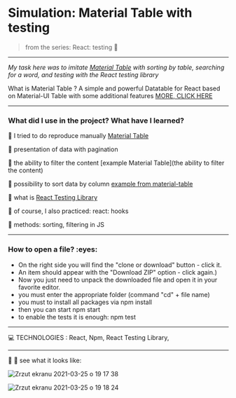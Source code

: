 

<h1> Simulation: Material Table with testing  </h1>


>from the series: React: testing :muscle:


----

*My task here was to imitate [Material Table](https://github.com/mbrn/material-table)  with sorting by table,  searching for a word, and testing with the React testing library*

What is Material Table ?
A simple and powerful Datatable for React based on Material-UI Table with some additional features  [MORE, CLICK HERE](https://github.com/mbrn/material-table)



-------

<h3>What did I use in the project? What have I learned?</h3>

:pushpin: I tried to do reproduce manually [Material Table](https://material-ui.com/components/tables/)

:pushpin: presentation of data with pagination

:pushpin: the ability to filter the content [example Material Table](the ability to filter the content)

:pushpin: possibility to sort data by column [example from material-table](https://material-table.com/#/docs/features/sorting)

:pushpin: what is [React Testing Library](https://testing-library.com/docs/react-testing-library/intro/)

:pushpin: of course, I also practiced: react: hooks

:pushpin: methods: sorting, filtering in JS

-----
<h3>How to open a file? :eyes: </h3>

* On the right side you will find the "clone or download" button - click it.
* An item should appear with the "Download ZIP" option - click again.)
* Now you just need to unpack the downloaded file and open it in your favorite editor.
* you must enter the appropriate folder (command "cd" + file name)
* you must to install all packages via npm install
* then you can start npm start
* to enable the tests it is enough: npm test
----



:computer: TECHNOLOGIES : React, Npm, React Testing Library,


----

:mag_right: :mag_right: see what it looks like:

![Zrzut ekranu 2021-03-25 o 19 17 38](https://user-images.githubusercontent.com/59742201/112527119-fc2da400-8da2-11eb-9446-bcdad3f764ee.png)


![Zrzut ekranu 2021-03-25 o 19 18 24](https://user-images.githubusercontent.com/59742201/112527123-fcc63a80-8da2-11eb-8f4c-8b10f87745ca.png)




